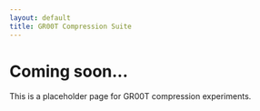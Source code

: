 ```yaml
---
layout: default
title: GR00T Compression Suite
---
```


# Coming soon...

This is a placeholder page for GR00T compression experiments.
